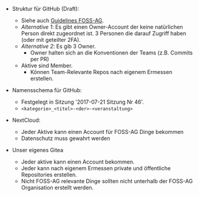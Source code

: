 - Struktur für GitHub (Draft):
  - Siehe auch [Guidelines FOSS-AG](guidelines_foss-ag.md).
  - *Alternative 1*: Es gibt einen Owner-Account der keine natürlichen Person direkt zugeordnet ist. 3 Personen die darauf Zugriff haben (oder mit geteilter 2FA).
  - *Alternative 2*: Es gib 3 Owner.
    - Owner halten sich an die Konventionen der Teams (z.B. Commits per PR)
  - Aktive sind Member.
    - Können Team-Relevante Repos nach eigenem Ermessen erstellen.
- Namensschema für GitHub:
  - Festgelegt in Sitzung '2017-07-21 Sitzung Nr 46'.
  - `<kategorie>_<titel>-<der>-<veranstaltung>`


- NextCloud:
  - Jeder Aktive kann einen Account für FOSS-AG Dinge bekommen
  - Datenschutz muss gewahrt werden


- Unser eigenes Gitea
  - Jeder aktive kann einen Account bekommen.
  - Jeder kann nach eigenem Ermessen private und öffentliche Repositories erstellen.
  - Nicht FOSS-AG relevante Dinge sollten nicht unterhalb der FOSS-AG Organisation erstellt werden.

